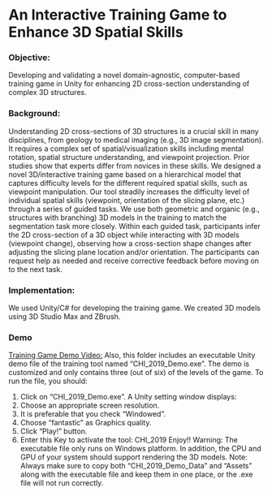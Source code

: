 # An Interactive Training Game to Enhance 3D Spatial Skills
### Objective: 
Developing and validating a novel domain-agnostic, computer-based training game in Unity for enhancing 2D cross-section understanding of complex 3D structures. 

### Background: 
Understanding 2D cross-sections of 3D structures is a crucial skill in many disciplines, from geology to medical imaging (e.g., 3D image segmentation). It requires a complex set of spatial/visualization skills including mental rotation, spatial structure understanding, and viewpoint projection. Prior studies show that experts differ from novices in these skills. We designed a novel 3D/interactive training game based on a hierarchical model that captures difficulty levels for the different required spatial skills, such as viewpoint manipulation. Our tool steadily increases the difficulty level of individual spatial skills (viewpoint, orientation of the slicing plane, etc.) through a series of guided tasks. We use both geometric and organic (e.g., structures with branching) 3D models in the training to match the segmentation task more closely. Within each guided task, participants infer the 2D cross-section of a 3D object while interacting with 3D models (viewpoint change), observing how a cross-section shape changes after adjusting the slicing plane location and/or orientation. The participants can request help as needed and receive corrective feedback before moving on to the next task.

### Implementation:
We used Unity/C# for developing the training game. We created 3D models using 3D Studio Max and ZBrush.

### Demo
[Training Game Demo Video:](https://youtu.be/ZDS2W_V0pyA)
Also, this folder includes an executable Unity demo file of the training tool named “CHI_2019_Demo.exe”. The demo is customized and only contains three (out of six) of the levels of the game. To run the file, you should:
1.	Click on “CHI_2019_Demo.exe”. A Unity setting window displays:
2.	Choose an appropriate screen resolution.
3.	It is preferable that you check “Windowed”.
4.	Choose “fantastic” as Graphics quality.
5.	Click “Play!” button.
6.	Enter this Key to activate the tool: CHI_2019
Enjoy!!
Warning: The executable file only runs on Windows platform.  In addition, the CPU and GPU of your system should support rendering the 3D models. 
Note: Always make sure to copy both “CHI_2019_Demo_Data” and “Assets” along with the executable file and keep them in one place, or the .exe file will not run correctly.

